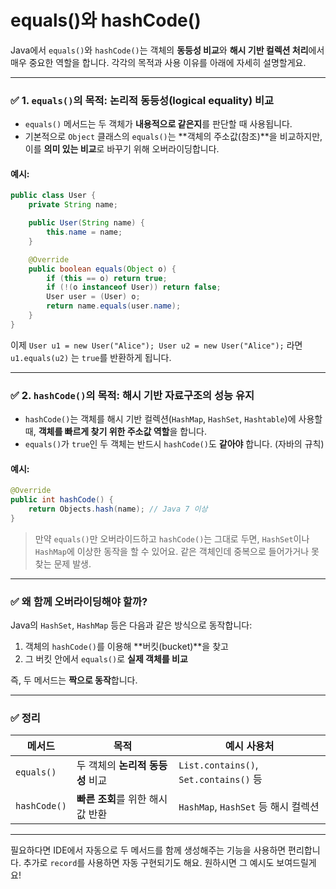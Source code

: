 # equals()와 hashCode()

Java에서 `equals()`와 `hashCode()`는 객체의 **동등성 비교**와 **해시 기반 컬렉션 처리**에서 매우 중요한 역할을 합니다. 각각의 목적과 사용 이유를 아래에 자세히 설명할게요.

---

### ✅ 1. `equals()`의 목적: **논리적 동등성(logical equality) 비교**

* `equals()` 메서드는 두 객체가 **내용적으로 같은지**를 판단할 때 사용됩니다.
* 기본적으로 `Object` 클래스의 `equals()`는 \*\*객체의 주소값(참조)\*\*을 비교하지만, 이를 **의미 있는 비교**로 바꾸기 위해 오버라이딩합니다.

#### 예시:

```java
public class User {
    private String name;

    public User(String name) {
        this.name = name;
    }

    @Override
    public boolean equals(Object o) {
        if (this == o) return true;
        if (!(o instanceof User)) return false;
        User user = (User) o;
        return name.equals(user.name);
    }
}
```

이제 `User u1 = new User("Alice"); User u2 = new User("Alice");` 라면
`u1.equals(u2)` 는 `true`를 반환하게 됩니다.

---

### ✅ 2. `hashCode()`의 목적: **해시 기반 자료구조의 성능 유지**

* `hashCode()`는 객체를 해시 기반 컬렉션(`HashMap`, `HashSet`, `Hashtable`)에 사용할 때, **객체를 빠르게 찾기 위한 주소값 역할**을 합니다.
* `equals()`가 `true`인 두 객체는 반드시 `hashCode()`도 **같아야** 합니다. (자바의 규칙)

#### 예시:

```java
@Override
public int hashCode() {
    return Objects.hash(name); // Java 7 이상
}
```

> 만약 `equals()`만 오버라이드하고 `hashCode()`는 그대로 두면, `HashSet`이나 `HashMap`에 이상한 동작을 할 수 있어요. 같은 객체인데 중복으로 들어가거나 못 찾는 문제 발생.

---

### ✅ 왜 함께 오버라이딩해야 할까?

Java의 `HashSet`, `HashMap` 등은 다음과 같은 방식으로 동작합니다:

1. 객체의 `hashCode()`를 이용해 \*\*버킷(bucket)\*\*을 찾고
2. 그 버킷 안에서 `equals()`로 **실제 객체를 비교**

즉, 두 메서드는 **짝으로 동작**합니다.

---

### ✅ 정리

| 메서드          | 목적                    | 예시 사용처                                |
| ------------ | --------------------- | ------------------------------------- |
| `equals()`   | 두 객체의 **논리적 동등성** 비교  | `List.contains()`, `Set.contains()` 등 |
| `hashCode()` | **빠른 조회**를 위한 해시 값 반환 | `HashMap`, `HashSet` 등 해시 컬렉션         |

---

필요하다면 IDE에서 자동으로 두 메서드를 함께 생성해주는 기능을 사용하면 편리합니다.
추가로 `record`를 사용하면 자동 구현되기도 해요. 원하시면 그 예시도 보여드릴게요!
